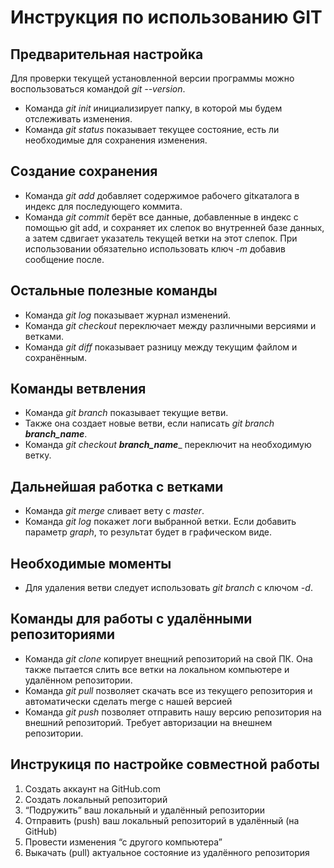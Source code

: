 # **Инструкция по использованию GIT**


## Предварительная настройка

Для проверки текущей установленной версии программы можно воспользоваться командой _git --version_. 

* Команда _git init_ инициализирует папку, в которой мы будем отслеживать изменения.
* Команда _git status_ показывает текущее состояние, есть ли необходимые для сохранения изменения.

## Создание сохранения

* Команда _git add_ добавляет  содержимое рабочего gitкаталога в индекс для последующего коммита.
* Команда _git commit_ берёт все данные, добавленные в индекс с помощью git add, и сохраняет их слепок во внутренней базе данных, а затем сдвигает указатель текущей ветки на этот слепок. При использовании обязательно использовать ключ _-m_ добавив сообщение после.

## Остальные полезные команды

* Команда *git log* показывает журнал изменений.
* Команда *git checkout* переключает между различными версиями и ветками.
* Команда *git diff* показывает разницу между текущим файлом и сохранённым.

## Команды ветвления

* Команда _git branch_ показывает текущие ветви.
* Также она создает новые ветви, если написать _git branch **branch_name**_.
* Команда _git checkout **branch_name**__ переключит на необходимую ветку.

## Дальнейшая работка с ветками

* Команда _git merge_ сливает вету с _master_.
* Команда _git log_ покажет логи выбранной ветки. Если добавить параметр _graph_, то результат будет в графическом виде.

## Необходимые моменты

* Для удаления ветви следует использовать _git branch_ с ключом _-d_. 

## Команды для работы с удалёнными репозиториями

* Команда _git clone_ копирует внещний репозиторий на свой ПК. Она также пытается слить все ветки на локальном компьютере и удалённом репозитории.
* Команда _git pull_ позволяет скачать все  из текущего репозитория и автоматически сделать merge с нашей версией
* Команда _git push_  позволяет отправить нашу версию репозитория на внешний репозиторий. Требует авторизации на внешнем репозитории.

## Инструкиця по настройке совместной работы

1. Создать аккаунт на GitHub.com
2. Создать локальный репозиторий
3. “Подружить” ваш локальный и удалённый репозитории
4. Отправить (push) ваш локальный репозиторий в удалённый (на GitHub)
5. Провести изменения “с другого компьютера”
6. Выкачать (pull) актуальное состояние из удалённого репозитория